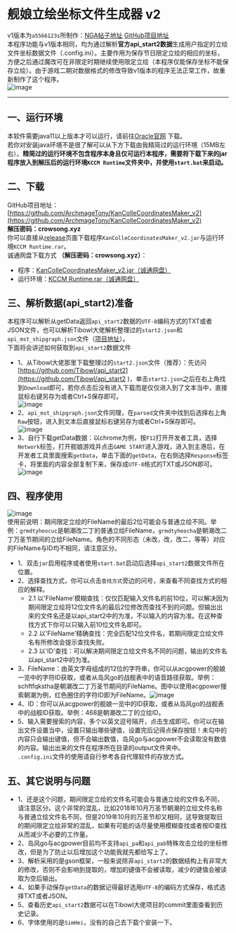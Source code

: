 # 舰娘立绘坐标文件生成器 v2  
v1版本为`a5566123s`所制作：[NGA帖子地址](https://bbs.nga.cn/read.php?tid=13252143&rand=442) [GitHub项目地址](https://github.com/a5566123s/KanColleCoordinatesMaker)  
本程序功能与v1版本相同，均为通过解析**官方api_start2数据**生成用户指定的立绘文件坐标数据文件（.config.ini）。主要作用为保存节日限定立绘的相应的坐标，方便之后通过魔改可在非限定时期继续使用限定立绘（本程序仅能保存坐标不能保存立绘）。由于游戏二期对数据格式的修改导致v1版本的程序无法正常工作，故重新制作了这个程序。  
![image](https://www.crowsong.xyz/wp-content/uploads/2020/04/2020081206501331.png )  
***
## 一、运行环境  
本软件需要java11以上版本才可以运行，请前往[Oracle官网](https://www.oracle.com/java/technologies/javase-jdk11-downloads.html "点击此处跳转") 下载。  
若你对安装java环境不是很了解可以从下方下载由我精简过的运行环境（15MB左右）。**精简过的运行环境不包含程序本身且仅可运行本程序，需要将下载下来的jar程序放入到解压后的运行环境`KCCM Runtime`文件夹中，并使用`start.bat`来启动。**  
## 二、下载
GitHub项目地址：[https://github.com/ArchmageTony/KanColleCoordinatesMaker_v2](https://github.com/ArchmageTony/KanColleCoordinatesMaker_v2)  
**解压密码：crowsong.xyz**  
你可以直接从[release](https://github.com/ArchmageTony/KanColleCoordinatesMaker_v2/releases )页面下载程序`KanColleCoordinatesMaker_v2.jar`与运行环境`KCCM Runtime.rar`。  
诚通网盘下载方式 **（解压密码：crowsong.xyz）**：  
- 程序：[KanColleCoordinatesMaker_v2.jar（诚通网盘）](https://t00y.com/file/2276132-459236767 "解压密码：crowsong.xyz")  
- 运行环境：[KCCM Runtime.rar（诚通网盘）](https://t00y.com/file/2276132-456384453 "解压密码：crowsong.xyz")  

## 三、解析数据(api_start2)准备
本程序可以解析从getData返回`api_start2`数据的`UTF-8`编码方式的TXT或者JSON文件，也可以解析Tibowl大佬解析整理过的`start2.json`和`api_mst_shipgraph.json`文件（[项目地址](https://github.com/Tibowl/api_start2  )）。  
下面将会讲述如何获取到`api_start2`数据文件  
- 1、从Tibowl大佬那里下载整理过的`start2.json`文件（推荐）：先访问[https://github.com/Tibowl/api_start2](https://github.com/Tibowl/api_start2  )，单击`start2.json`之后在右上角找到`Download`即可，若你点击后没有进入下载而是仅仅进入到了文本当中，直接鼠标右键另存为或者Ctrl+S保存即可。  
![image](https://www.crowsong.xyz/wp-content/uploads/2020/04/2020080709414383.png )  
- 2、`api_mst_shipgraph.json`文件同理，在`parsed`文件夹中找到后选择右上角`Raw`按钮，进入到文本后直接鼠标右键另存为或者Ctrl+S保存即可。  
![image](https://www.crowsong.xyz/wp-content/uploads/2020/04/2020080709414468.png )  
- 3、自行下载getData数据：以chrome为例，按`F12`打开开发者工具，选择`Network`标签，打开舰娘游戏并点击`GAME START`进入游戏，进入到主港后，在开发者工具里面搜索`getData`，单击下面的`getData`，在右侧选择`Response`标签卡，将里面的内容全部复制下来，保存成`UTF-8`格式的TXT或JSON即可。  
![image](https://www.crowsong.xyz/wp-content/uploads/2020/04/2020080709371744.png )  

## 四、程序使用
![image](https://www.crowsong.xyz/wp-content/uploads/2020/04/2020081208425860.png )  
使用前说明：期间限定立绘的FileName的最后2位可能会与普通立绘不同。举例：`grmdtyheocuc`是朝潮改二丁的普通立绘FileName，`grmdtyheocha`是朝潮改二丁万圣节期间的立绘FileName。角色的不同形态（未改，改，改二，等等）对应的FileName与ID均不相同，请注意区分。  
- 1、双击`jar`启用程序或者使用`start.bat`启动后选择`api_start2`数据文件所在位置。  
- 2、选择查找方式，你可以点击`查找方式`旁边的问号，来查看不同查找方式的相应的解释。  
  - 2.1 以'FileName'模糊查找：仅仅匹配输入文件名的前10位，可以解决因为期间限定立绘将12位文件名的最后2位修改而查找不到的问题。但输出出来的文件名还是以api_start2中的为准，不以输入的内容为准。在这种查找方式下你可以只输入前10位文件名即可。  
  - 2.2 以'FileName'精确查找：完全匹配12位文件名，若期间限定立绘文件名有所修改会提示查找失败。  
  - 2.3 以'ID'查找：可以解决期间限定立绘文件名不同的问题，输出的文件名以api_start2中的为准。  
- 3、FileName：由英文字母组成的12位的字符串，你可以从acgpower的舰娘一览中的字符ID获取，或者从岛风go的战舰表中的语音路径获取。举例：schftfqkstha是朝潮改二丁万圣节期间的FileName。图中以使用acgpower搜索朝潮为例，红色圈住的字符ID即为FileName。![image](https://www.crowsong.xyz/wp-content/uploads/2020/04/20200807095259100.png )  
- 4、ID：你可以从acgpower的舰娘一览中的ID获取，或者从岛风go的战舰表中的战舰ID获取。举例：468是朝潮改二丁的立绘ID。  
- 5、输入需要搜索的内容，多个以英文逗号隔开，点击生成即可。你可以在输出文件设置当中，设置只输出哪些键值，设置完后记得点保存按钮！未勾中的内容只会输出键值，但不会输出数值，岛风go与acgpower不会读取没有数值的内容。输出出来的文件在程序所在目录的output文件夹中。  
`.config.ini`文件的使用请自行参考各自代理软件的存放方式。  
## 五、其它说明与问题
- 1、还是这个问题，期间限定立绘的文件名可能会与普通立绘的文件名不同，请注意区分。这个非常的混乱，比如2018年10月万圣节朝潮的立绘文件名称与普通立绘文件名不同，但是2019年10月的万圣节却又相同，这导致提取旧的期间限定立绘非常的混乱，如果有可能的话尽量使用模糊查找或者按ID查找从而减少不必要的工作量。  
- 2、岛风go与acgpower目前均不支持`api_pa`和`api_pab`特殊攻击立绘的坐标修改，但是为了防止以后增加这个功能我就先都给写上了。  
- 3、解析采用的是gson框架，一般来说除非`api_start2`的数据结构上有非常大的修改，否则不会影响到提取的，增加的键值不会被读取，减少的键值会被读取为空后输出。  
- 4、如果手动保存`getData`的数据记得最好选用`UTF-8`的编码方式保存，格式选择TXT或者JSON。  
- 5、查看历史`api_start2`数据可以在Tibowl大佬项目的commit里面查看到历史记录。  
- 6、字体使用的是`SimHei`，没有的自己去下载个安装一下。  